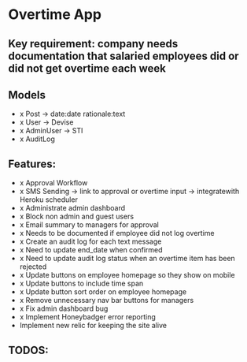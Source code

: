 # Overtime App

## Key requirement: company needs documentation that salaried employees did or did not get overtime each week

## Models
- x Post -> date:date rationale:text
- x User -> Devise
- x AdminUser -> STI
- x AuditLog

## Features:
- x Approval Workflow
- x SMS Sending -> link to approval or overtime input -> integratewith Heroku scheduler
- x Administrate admin dashboard
- x Block non admin and guest users
- x Email summary to managers for approval
- x Needs to be documented if employee did not log overtime
- x Create an audit log for each text message
- x Need to update end_date when confirmed
- x Need to update audit log status when an overtime item has been rejected
- x Update buttons on employee homepage so they show on mobile
- x Update buttons to include time span
- x Update button sort order on employee homepage
- x Remove unnecessary nav bar buttons for managers
- x Fix admin dashboard bug
- x Implement Honeybadger error reporting
- Implement new relic for keeping the site alive

## TODOS:


